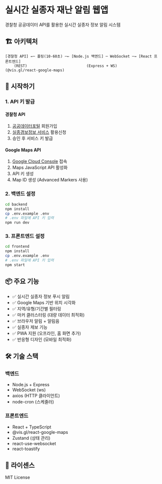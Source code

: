 # 실시간 실종자 재난 알림 웹앱

경찰청 공공데이터 API를 활용한 실시간 실종자 정보 알림 시스템

## 🏗️ 아키텍처

```
[경찰청 API] ←─ 폴링(10-60초) ─← [Node.js 백엔드] ─ WebSocket ─→ [React 프론트엔드]
    (REST)                           (Express + WS)              (@vis.gl/react-google-maps)
```

## 🚀 시작하기

### 1. API 키 발급

#### 경찰청 API
1. [공공데이터포털](https://www.data.go.kr) 회원가입
2. [실종경보정보 서비스](https://www.data.go.kr/data/3051810/openapi.do) 활용신청
3. 승인 후 서비스 키 발급

#### Google Maps API
1. [Google Cloud Console](https://console.cloud.google.com) 접속
2. Maps JavaScript API 활성화
3. API 키 생성
4. Map ID 생성 (Advanced Markers 사용)

### 2. 백엔드 설정

```bash
cd backend
npm install
cp .env.example .env
# .env 파일에 API 키 입력
npm run dev
```

### 3. 프론트엔드 설정

```bash
cd frontend
npm install
cp .env.example .env
# .env 파일에 API 키 입력
npm start
```

## 📦 주요 기능

- ✅ 실시간 실종자 정보 푸시 알림
- ✅ Google Maps 기반 위치 시각화
- ✅ 지역/유형/기간별 필터링
- ✅ 마커 클러스터링 (대량 데이터 최적화)
- ✅ 브라우저 알림 + 알림음
- ✅ 실종자 제보 기능
- ✅ PWA 지원 (오프라인, 홈 화면 추가)
- ✅ 반응형 디자인 (모바일 최적화)

## 🛠️ 기술 스택

### 백엔드
- Node.js + Express
- WebSocket (ws)
- axios (HTTP 클라이언트)
- node-cron (스케줄러)

### 프론트엔드
- React + TypeScript
- @vis.gl/react-google-maps
- Zustand (상태 관리)
- react-use-websocket
- react-toastify

## 📄 라이센스

MIT License
